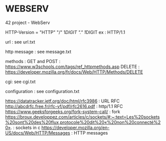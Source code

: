 # WEBSERV
42 project - WebServ

HTTP-Version = "HTTP" "/" 1*DIGIT "." 1*DIGIT
ex : HTTP/1.1

url : see url.txt

http message : see message.txt

methods :
	GET and POST : https://www.w3schools.com/tags/ref_httpmethods.asp
	DELETE : https://developer.mozilla.org/fr/docs/Web/HTTP/Methods/DELETE

cgi: see cgi.txt

configuration : see configuration.txt

https://datatracker.ietf.org/doc/html/rfc3986 : URL RFC
http://abcdrfc.free.fr/rfc-vf/pdf/rfc2616.pdf : http/1.1 RFC
https://www.geeksforgeeks.org/fork-system-call/ : fork
https://broux.developpez.com/articles/c/sockets/#:~:text=Les%20sockets%20sont%20des%20flux,protocole%20dit%20«%20non%20connecté%20». : sockets in c
https://developer.mozilla.org/en-US/docs/Web/HTTP/Messages : HTTP messages